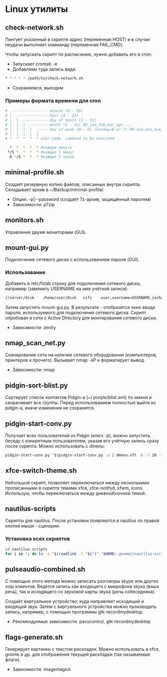 # Linux утилиты

## check-network.sh
Пингует указанный в скрипте адрес (переменная HOST) и в случае неудачи выполняет комманду (переменная FAIL_CMD).

Чтобы запускать скрипт по расписанию, нужно добавить его в cron:
* Запускает crontab -e
* Добавляем туда запись вида:
```bash
* * * * * /path/to/check-network.sh
```
* Сохраняемся, выходим

### Примеры формата времени для cron
```bash
# .---------------- minute (0 - 59)
# |  .------------- hour (0 - 23)
# |  |  .---------- day of month (1 - 31)
# |  |  |  .------- month (1 - 12) OR jan,feb,mar,apr ...
# |  |  |  |  .---- day of week (0 - 6) (Sunday=0 or 7) OR sun,mon,tue,wed,thu,fri,sat
# |  |  |  |  |
# *  *  *  *  * user-name  command to be executed

  *  *  *  *  * #каждую минуту
 */5 *  *  *  * #каждые 5 минут
  0 */5 *  *  * #каждые 5 часов
```

## minimal-profile.sh
Создаёт резервную копию файлов, описанных внутри скрипта. Складывает архив в ~/Backup/minimal-profile/.
* Опции: -p|--password (создаёт 7z-архив, защищённый паролем)
* Зависимости: p7zip

## monitors.sh
Управление двумя мониторами (GUI).

## mount-gui.py
Подключение сетевого диска с использованием пароля (GUI).

### Использование
Добавить в /etc/fstab строку для подключения сетевого диска, например (заменить USERNAME на имя учётной записи):
```bash
//server/disk    /home/user/Disk   cifs    user,username=USERNAME,iocharset=utf8,noauto 0 0
```
Затем запустить mount-gui.py. В результате - отобразится окно ввода пароля, используемого для подключения сетевого диска. Скрипт опробован в сети с Active Directory для монтирования сетевого диска.
* Зависимости: zenity

## nmap_scan_net.py
Сканирование сети на наличие сетевого оборудования (компьютеров, принтеров и прочего). Вызывает nmap -sP и форматирует вывод.
* Зависимости: nmap

## pidgin-sort-blist.py
Сортирует список контактов Pidgin-а (~/.purple/blist.xml) по имени и сворачивает все группы. Перед использованием полностью выйти из pidgin-а, иначе изменения не сохранятся.

## pidgin-start-conv.py
Получает всех пользователей из Pidgin (ключ -p), можно запустить беседу с конкретным пользователем, указав его учётную запись сразу после скрипта. Можно использовать с dmenu:
```bash
pidgin-start-conv.py "$(pidgin-start-conv.py -p | dmenu.xft -b -l 20 -i -fn 'UbuntuMono-12')"
```

## xfce-switch-theme.sh
Небольшой скрипт, позволяет переключаться между несколькими прописанными в скрипте темами xfce, xfce-notifyd, xfwm, icons. Использую, чтобы переключаться между дневной\ночной темой.

## nautilus-scripts
Скрипты для nautilus. После установки появляются в nautilus по правой кнопке мыши - сценарии.

### Установка всех скриптов
```bash
cd nautilus-scripts
for i in *; do ln -s "$(readlink -f "$i")" "$HOME/.gnome2/nautilus-scripts/"; done
```

## pulseaudio-combined.sh
С помощью этого метода можно записать разговоры skype или других voip клиентов. Ведётся запись как входящего с микрофона звука (ваша речь), так и исходящего со звуковой карты звука (речь собеседника).

Создаёт виртуальное устройство, куда направляет исходящий и входящий звук. Затем с виртуального устройства можно производить запись, например, с помощью программы gtk-recordmydesktop.

* Рекомендуемые зависимости: pavucontrol, gtk-recordmydesktop

## flags-generate.sh
Генерирует картинки с текстом раскладок. Можно использовать в xfce, gnome и др. для отображения текущей раскладки (так называемые флаги).

* Зависимости: imagemagick
